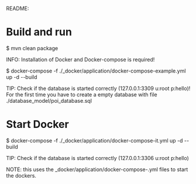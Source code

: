 README:

Build and run
=============

$ mvn clean package

INFO: Installation of Docker and Docker-compose is required!

$ docker-compose -f ./_docker/application/docker-compose-example.yml up -d --build

TIP: Check if the database is started correctly (127.0.0.1:3309 u:root p:hello)! For the first time you have to create a empty database with file ./database_model/poi_database.sql

Start Docker
============

$ docker-compose -f ./_docker/application/docker-compose-it.yml up -d --build

TIP: Check if the database is started correctly (127.0.0.1:3306 u:root p:hello)

NOTE: this uses the _docker/application/docker-compose-.yml files to start the dockers.
